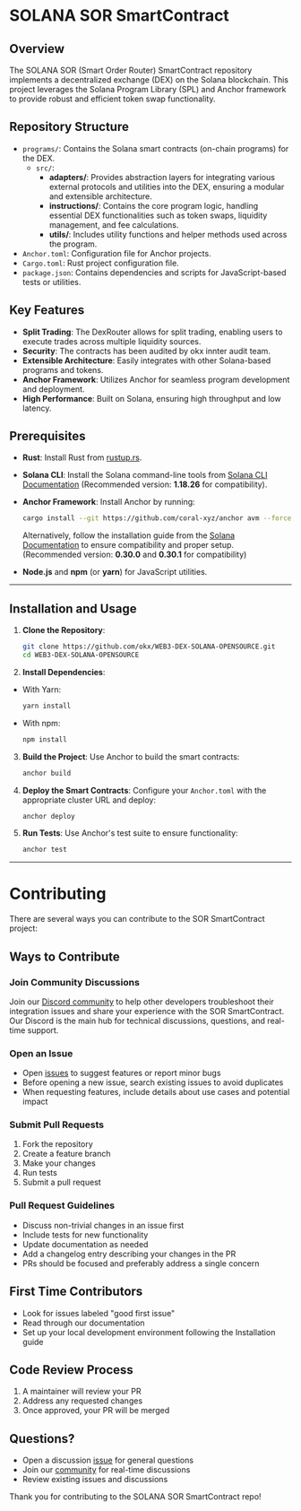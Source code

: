 # SOLANA SOR SmartContract

## Overview

The SOLANA SOR (Smart Order Router) SmartContract repository implements a decentralized exchange (DEX) on the Solana blockchain. This project leverages the Solana Program Library (SPL) and Anchor framework to provide robust and efficient token swap functionality.

## Repository Structure

- `programs/`: Contains the Solana smart contracts (on-chain programs) for the DEX.
  - `src/`:
    - **adapters/**: Provides abstraction layers for integrating various external protocols and utilities into the DEX, ensuring a modular and extensible architecture.
    - **instructions/**: Contains the core program logic, handling essential DEX functionalities such as token swaps, liquidity management, and fee calculations.
    - **utils/**: Includes utility functions and helper methods used across the program.
- `Anchor.toml`: Configuration file for Anchor projects.
- `Cargo.toml`: Rust project configuration file.
- `package.json`: Contains dependencies and scripts for JavaScript-based tests or utilities.

## Key Features

- **Split Trading**: The DexRouter allows for split trading, enabling users to execute trades across multiple liquidity sources.
- **Security**: The contracts has been audited by okx innter audit team.
- **Extensible Architecture**: Easily integrates with other Solana-based programs and tokens.
- **Anchor Framework**: Utilizes Anchor for seamless program development and deployment.
- **High Performance**: Built on Solana, ensuring high throughput and low latency.


## Prerequisites

- **Rust**: Install Rust from [rustup.rs](https://rustup.rs/).
- **Solana CLI**: Install the Solana command-line tools from [Solana CLI Documentation](https://docs.solana.com/cli/install-solana-cli-tools) (Recommended version: **1.18.26** for compatibility).
- **Anchor Framework**: Install Anchor by running:

  ```bash
  cargo install --git https://github.com/coral-xyz/anchor avm --force
  ```

  Alternatively, follow the installation guide from the [Solana Documentation](https://solana.com/docs/intro/installation) to ensure compatibility and proper setup.(Recommended version: **0.30.0** and **0.30.1** for compatibility)
- **Node.js** and **npm** (or **yarn**) for JavaScript utilities.

---

## Installation and Usage

1. **Clone the Repository**:
   ```bash
   git clone https://github.com/okx/WEB3-DEX-SOLANA-OPENSOURCE.git
   cd WEB3-DEX-SOLANA-OPENSOURCE
   ```

2. **Install Dependencies**:
- With Yarn:
  ```bash
  yarn install
  ```

- With npm:
  ```bash
  npm install
  ```

3. **Build the Project**:
   Use Anchor to build the smart contracts:
   ```bash
   anchor build
   ```

4. **Deploy the Smart Contracts**:
   Configure your `Anchor.toml` with the appropriate cluster URL and deploy:
   ```bash
   anchor deploy
   ```

5. **Run Tests**:
   Use Anchor's test suite to ensure functionality:
   ```bash
   anchor test
   ```

---

# Contributing

There are several ways you can contribute to the SOR SmartContract project:

## Ways to Contribute

### Join Community Discussions
Join our [Discord community](https://discord.gg/3N9PHeNn) to help other developers troubleshoot their integration issues and share your experience with the SOR SmartContract. Our Discord is the main hub for technical discussions, questions, and real-time support.

### Open an Issue
- Open [issues](https://github.com/okx/WEB3-DEX-SOLANA-OPENSOURCE/issues) to suggest features or report minor bugs
- Before opening a new issue, search existing issues to avoid duplicates
- When requesting features, include details about use cases and potential impact

### Submit Pull Requests
1. Fork the repository
2. Create a feature branch
3. Make your changes
4. Run tests
5. Submit a pull request

### Pull Request Guidelines
- Discuss non-trivial changes in an issue first
- Include tests for new functionality
- Update documentation as needed
- Add a changelog entry describing your changes in the PR
- PRs should be focused and preferably address a single concern

## First Time Contributors
- Look for issues labeled "good first issue"
- Read through our documentation
- Set up your local development environment following the Installation guide

## Code Review Process
1. A maintainer will review your PR
2. Address any requested changes
3. Once approved, your PR will be merged

## Questions?
- Open a discussion [issue](https://github.com/okx/WEB3-DEX-SOLANA-OPENSOURCE/issues) for general questions
- Join our [community](https://discord.gg/3N9PHeNn) for real-time discussions
- Review existing issues and discussions

Thank you for contributing to the SOLANA SOR SmartContract repo!